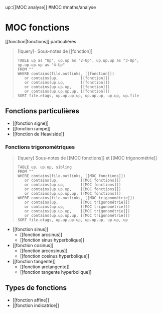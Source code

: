 up::[[MOC analyse]]
#MOC #maths/analyse 
# MOC fonctions
[[fonction|fonctions]] particulières

> [!query]- Sous-notes de [[fonction]]
> ```dataview
> TABLE up as "Up", up.up as "2-Up", up.up.up as "3-Up", up.up.up.up as "4-Up"
> FROM ""
> WHERE contains(file.outlinks, [[fonction]])
>    or contains(up,          [[fonction]])
>    or contains(up.up,       [[fonction]])
>    or contains(up.up.up,    [[fonction]])
>    or contains(up.up.up.up, [[fonction]])
> SORT file.etags, up.up.up.up, up.up.up, up.up, up.file
> ```

## Fonctions particulières

 - [[fonction signe]]
 - [[fonction rampe]]
 - [[fonction de Heaviside]]

### Fonctions trigonométriques

> [!query] Sous-notes de [[MOC fonctions]] et [[MOC trigonométrie]]
> ```dataview
> TABLE up, up.up, sibling
> FROM ""
> WHERE contains(file.outlinks, [[MOC fonctions]])
>    or contains(up,          [[MOC fonctions]])
>    or contains(up.up,       [[MOC fonctions]])
>    or contains(up.up.up,    [[MOC fonctions]])
>    or contains(up.up.up.up, [[MOC fonctions]])
> WHERE contains(file.outlinks, [[MOC trigonométrie]])
>    or contains(up,          [[MOC trigonométrie]])
>    or contains(up.up,       [[MOC trigonométrie]])
>    or contains(up.up.up,    [[MOC trigonométrie]])
>    or contains(up.up.up.up, [[MOC trigonométrie]])
> SORT file.etags, up.up.up.up, up.up.up, up.up, up
> ```



 - [[fonction sinus]]
     - [[fonction arcsinus]] 
     - [[fonction sinus hyperbolique]]
 - [[fonction cosinus]] 
     - [[fonction arccosinus]]
     - [[fonction cosinus hyperbolique]]
 - [[fonction tangente]] 
     - [[fonction arctangente]]
     - [[fonction tangente hyperbolique]]


## Types de fonctions

 - [[fonction affine]]
 - [[fonction indicatrice]]
  



